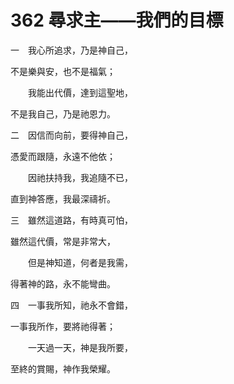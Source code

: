 # 362 尋求主——我們的目標

一　我心所追求，乃是神自己，

不是樂與安，也不是福氣；

　　我能出代價，達到這聖地，

不是我自己，乃是祂恩力。

二　因信而向前，要得神自己，

憑愛而跟隨，永遠不他依；

　　因祂扶持我，我追隨不已，

直到神答應，我最深禱祈。

三　雖然這道路，有時真可怕，

雖然這代價，常是非常大，

　　但是神知道，何者是我需，

得著神的路，永不能彎曲。

四　一事我所知，祂永不會錯，

一事我所作，要將祂得著；

　　一天過一天，神是我所要，

至終的賞賜，神作我榮耀。

